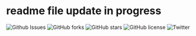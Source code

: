 # readme file update in progress


![Github Issues](
https://img.shields.io/github/issues/vajrang-b/RPA-Developer-in-30-Days
) ![GitHub forks](	https://img.shields.io/github/forks/vajrang-b/RPA-Developer-in-30-Days) 
![GitHub stars](	https://img.shields.io/github/stars/vajrang-b/RPA-Developer-in-30-Days)
![GitHub license](	https://img.shields.io/github/license/vajrang-b/RPA-Developer-in-30-Days) ![Twitter](https://img.shields.io/twitter/url?url=https%3A%2F%2Fgithub.com%2Fvajrang-b%2FRPA-Developer-in-30-Days)
